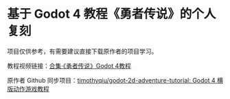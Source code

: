 # 基于 Godot 4 教程《勇者传说》的个人复刻

项目仅供参考，有需要建议直接下载原作者的项目学习。

教程视频链接：[合集·《勇者传说》Godot 4教程](https://space.bilibili.com/7092/channel/collectiondetail?sid=1304862)

原作者 Github 同步项目：[timothyqiu/godot-2d-adventure-tutorial: Godot 4 横版动作游戏教程](https://github.com/timothyqiu/godot-2d-adventure-tutorial)
